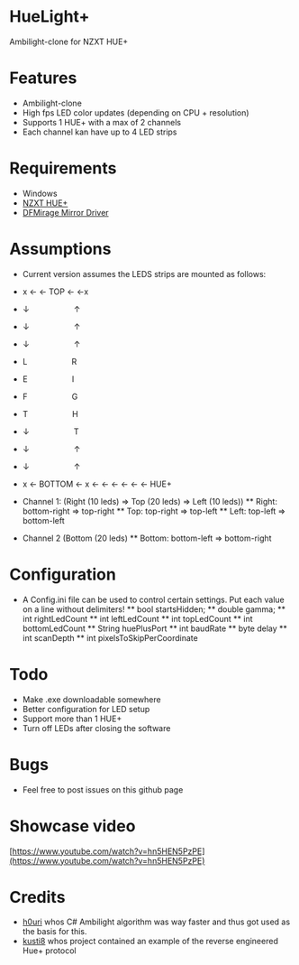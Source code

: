 # HueLight+

Ambilight-clone for NZXT HUE+

# Features
* Ambilight-clone
* High fps LED color updates (depending on CPU + resolution)
* Supports 1 HUE+ with a max of 2 channels
* Each channel kan have up to 4 LED strips

# Requirements
* Windows
* [NZXT HUE+](https://www.nzxt.com/products/hue-plus)
* [DFMirage Mirror Driver](http://www.demoforge.com/dfmirage.htm)

# Assumptions
* Current version assumes the LEDS strips are mounted as follows:

* x ← ← TOP ← ←x
* ↓                    ↑ 
* ↓                    ↑ 
* ↓                    ↑ 
* L                    R
* E                    I
* F                    G
* T                    H
* ↓                    T 
* ↓                    ↑ 
* ↓                    ↑ 
* x ← BOTTOM ← x ← ← ← ← ← ← HUE+

* Channel 1: (Right (10 leds) => Top (20 leds) => Left (10 leds))
** Right: bottom-right => top-right
** Top: top-right => top-left
** Left: top-left => bottom-left
* Channel 2 (Bottom (20 leds)
** Bottom: bottom-left => bottom-right

# Configuration
* A Config.ini file can be used to control certain settings. Put each value on a line without delimiters!
** bool startsHidden;
** double gamma;
** int rightLedCount
** int leftLedCount
** int topLedCount
** int bottomLedCount
** String huePlusPort
** int baudRate
** byte delay
** int scanDepth
** int pixelsToSkipPerCoordinate

# Todo
* Make .exe downloadable somewhere
* Better configuration for LED setup
* Support more than 1 HUE+
* Turn off LEDs after closing the software

# Bugs
* Feel free to post issues on this github page

# Showcase video
[https://www.youtube.com/watch?v=hn5HEN5PzPE](https://www.youtube.com/watch?v=hn5HEN5PzPE)

# Credits
* [h0uri](http://www.instructables.com/member/h0uri/) whos C# Ambilight algorithm was way faster and thus got used as the basis for this.
* [kusti8](https://github.com/kusti8/hue-plus) whos project contained an example of the reverse engineered Hue+ protocol